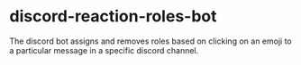 # discord-reaction-roles-bot
The discord bot assigns and removes roles based on clicking on an emoji to a particular message in a specific discord channel.
